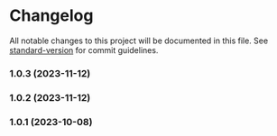 # Changelog

All notable changes to this project will be documented in this file. See [standard-version](https://github.com/conventional-changelog/standard-version) for commit guidelines.

### 1.0.3 (2023-11-12)

### 1.0.2 (2023-11-12)

### 1.0.1 (2023-10-08)
